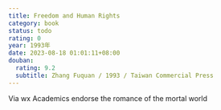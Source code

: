 ```yaml
---
title: Freedom and Human Rights
category: book
status: todo
rating: 0
year: 1993年
date: 2023-08-18 01:01:11+08:00
douban:
  rating: 9.2
  subtitle: Zhang Fuquan / 1993 / Taiwan Commercial Press
---
```


Via wx Academics endorse the romance of the mortal world
